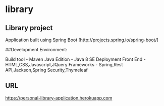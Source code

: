 # library
<h2>Library project</h2>

Application built using Spring Boot [http://projects.spring.io/spring-boot/]

##Development Environment:

Build tool - Maven Java Edition - Java 8 SE Deployment
Front End - HTML,CSS,Javascript,JQuery
Frameworks - Spring,Rest API,Jackson,Spring Security,Thymeleaf

<h2>URL</h2>

https://personal-library-application.herokuapp.com
